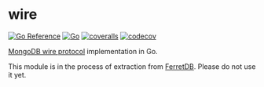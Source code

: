 # wire

[![Go Reference](https://pkg.go.dev/badge/github.com/FerretDB/wire.svg)](https://pkg.go.dev/github.com/FerretDB/wire)
[![Go](https://github.com/FerretDB/wire/actions/workflows/go.yml/badge.svg?branch=main)](https://github.com/FerretDB/wire/actions/workflows/go.yml)
[![coveralls](https://coveralls.io/repos/github/FerretDB/wire/badge.svg?branch=main)](https://coveralls.io/github/FerretDB/wire?branch=main)
[![codecov](https://codecov.io/gh/FerretDB/wire/branch/main/graph/badge.svg?token=D0L283UZ26)](https://codecov.io/gh/FerretDB/wire)

[MongoDB wire protocol](https://www.mongodb.com/docs/manual/reference/mongodb-wire-protocol/) implementation in Go.

This module is in the process of extraction from [FerretDB](https://github.com/FerretDB/FerretDB).
Please do not use it yet.
